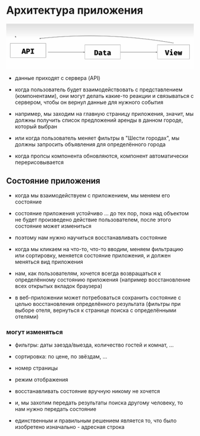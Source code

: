 # Архитектура приложения

![alt text](img/app-arch-1.png)

- данные приходят с сервера (API)
- когда пользователь будет взаимодействовать с представлением (компонентами), они могут делать какие-то реакции и связываться с сервером, чтобы он вернул данные для нужного события

- например, мы заходим на главную страницу приложения, значит, мы должны получить список предложений аренды в данном городе, который выбран
- или когда пользователь меняет фильтры в "Шести городах", мы должны запросить объявления для определённого города

- когда пропсы компонента обновляются, компонент автоматически перерисовывается

## Состояние приложения

- когда мы взаимодействуем с приложением, мы меняем его состояние

- состояние приложения устойчиво ... до тех пор, пока над объектом не будет произведено действие пользователем, после этого состояние может измениться

- поэтому нам нужно научиться восстанавливать состояние

- когда мы кликаем на что-то, что-то вводим, меняем фильтрацию или сортировку, меняется состояние приложения, и должен меняться вид приложения

- нам, как пользователям, хочется всегда возвращаться к определённому состоянию приложения (например восстановление всех открытых вкладок браузера)

- в веб-приложении может потребоваться сохранить состояние с целью восстановления определённого результата (фильтры при выборе отеля, вернуться к странице поиска с определёнными отелями)

### могут изменяться

  - фильтры: даты заезда/выезда, количество гостей и комнат, ...
  - сортировка: по цене, по звёздам, ...
  - номер страницы
  - режим отображения

- восстанавливать состояние вручную никому не хочется
- и, мы захотим передать результаты поиска другому человеку, то нам нужно передать состояние

- единственным и правильным решением является то, что было изобретено изначально - адресная строка